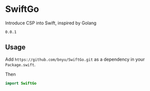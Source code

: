 # SwiftGo

Introduce CSP into Swift, inspired by Golang

<code>0.0.1</code>

## Usage

Add `https://github.com/bnyu/SwiftGo.git` as a dependency in your `Package.swift`.

Then
```swift
import SwiftGo
```
